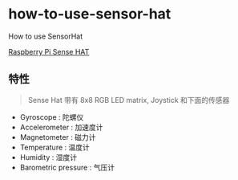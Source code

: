 # how-to-use-sensor-hat
How to use SensorHat

[Raspberry Pi Sense HAT](https://pythonhosted.org/sense-hat/)

## 特性
> Sense Hat 带有 8x8 RGB LED matrix, Joystick 和下面的传感器
- Gyroscope : 陀螺仪
- Accelerometer : 加速度计
- Magnetometer : 磁力计
- Temperature : 温度计
- Humidity : 湿度计
- Barometric pressure : 气压计

